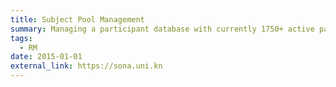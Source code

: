 ```yaml
---
title: Subject Pool Management  
summary: Managing a participant database with currently 1750+ active participants; since May 2015, 750 studies with over 32500 successful participations; average satisfaction of researching users, 6.3 (7-point scale, larger values mean higher satisfaction), 100% would recommend it to others <br><br><i><small> Image by <a href="https://pixabay.com/users/tumisu-148124/?utm_source=link-attribution&amp;utm_medium=referral&amp;utm_campaign=image&amp;utm_content=3337026">Tumisu</a> from <a href="https://pixabay.com//?utm_source=link-attribution&amp;utm_medium=referral&amp;utm_campaign=image&amp;utm_content=3337026">Pixabay</a></small></i>
tags:
  - RM
date: 2015-01-01
external_link: https://sona.uni.kn
---
```

